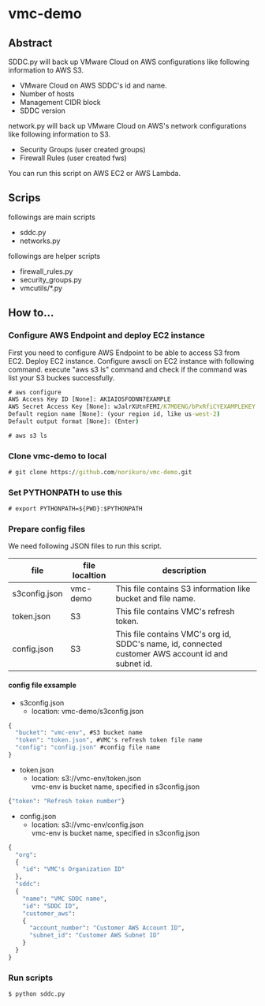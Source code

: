 # vmc-demo

## Abstract
SDDC.py will back up VMware Cloud on AWS configurations like following information to AWS S3.
* VMware Cloud on AWS SDDC's id and name.
* Number of hosts
* Management CIDR block
* SDDC version

network.py will back up VMware Cloud on AWS's network configurations like following information to S3.
* Security Groups (user created groups)
* Firewall Rules (user created fws)

You can run this script on AWS EC2 or AWS Lambda.

## Scrips
followings are main scripts
* sddc.py
* networks.py

followings are helper scripts
* firewall_rules.py
* security_groups.py
* vmcutils/*.py

## How to...
### Configure AWS Endpoint and deploy EC2 instance
First you need to configure AWS Endpoint to be able to access S3 from EC2.
Deploy EC2 instance.
Configure awscli on EC2 instance with following command.
execute "aws s3 ls" command and check if the command was list your S3 buckes successfully.
```cmd
# aws configure
AWS Access Key ID [None]: AKIAIOSFODNN7EXAMPLE
AWS Secret Access Key [None]: wJalrXUtnFEMI/K7MDENG/bPxRfiCYEXAMPLEKEY
Default region name [None]: (your region id, like us-west-2)
Default output format [None]: (Enter)

# aws s3 ls
```

### Clone vmc-demo to local

```cmd
# git clone https://github.com/norikuro/vmc-demo.git
```

### Set PYTHONPATH to use this  
```cmd
# export PYTHONPATH=${PWD}:$PYTHONPATH
```

### Prepare config files
We need following JSON files to run this script.  

| file          | file localtion | description |
|---|---|---|
| s3config.json | vmc-demo | This file contains S3 information like bucket and file name. |
| token.json | S3 | This file contains VMC's refresh token. |
| config.json | S3 | This file contains VMC's org id, SDDC's name, id, connected customer AWS account id and subnet id. |

#### config file exsample
* s3config.json
  * location: vmc-demo/s3config.json
```cmd
{
  "bucket": "vmc-env", #S3 bucket name
  "token": "token.json", #VMC's refresh token file name
  "config": "config.json" #config file name 
}
```

* token.json
  * location: s3://vmc-env/token.json  
vmc-env is bucket name, specified in s3config.json
```cmd
{"token": "Refresh token number"}
```

* config.json
  * location: s3://vmc-env/config.json  
vmc-env is bucket name, specified in s3config.json
```cmd
{
  "org":
  {
    "id": "VMC's Organization ID"
  },
  "sddc": 
  {
    "name": "VMC SDDC name",
    "id": "SDDC ID",
    "customer_aws": 
    {
      "account_number": "Customer AWS Account ID",
      "subnet_id": "Customer AWS Subnet ID"
    }
  }
}
```

### Run scripts

```cmd
$ python sddc.py
```
